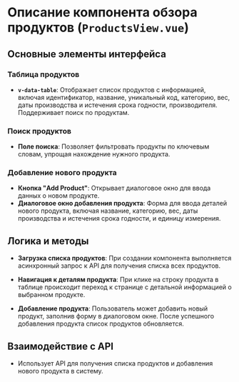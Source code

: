 # Описание компонента обзора продуктов (`ProductsView.vue`)

## Основные элементы интерфейса

### Таблица продуктов

- **`v-data-table`**: Отображает список продуктов с информацией, включая идентификатор, название, уникальный код,
  категорию, вес, даты производства и истечения срока годности, производителя. Поддерживает поиск по продуктам.

### Поиск продуктов

- **Поле поиска**: Позволяет фильтровать продукты по ключевым словам, упрощая нахождение нужного продукта.

### Добавление нового продукта

- **Кнопка "Add Product"**: Открывает диалоговое окно для ввода данных о новом продукте.
- **Диалоговое окно добавления продукта**: Форма для ввода деталей нового продукта, включая название, категорию, вес,
  даты производства и истечения срока годности, и единицу измерения.

## Логика и методы

- **Загрузка списка продуктов**: При создании компонента выполняется асинхронный запрос к API для получения списка всех
  продуктов.

- **Навигация к деталям продукта**: При клике на строку продукта в таблице происходит переход к странице с детальной
  информацией о выбранном продукте.

- **Добавление продукта**: Пользователь может добавить новый продукт, заполнив форму в диалоговом окне. После успешного
  добавления продукта список продуктов обновляется.

## Взаимодействие с API

- Использует API для получения списка продуктов и добавления нового продукта в систему.